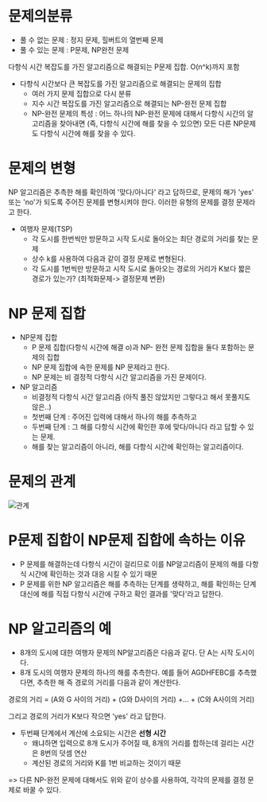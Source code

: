 # 문제의분류
- 풀 수 없는 문제 : 정지 문제, 힐버트의 열번째 문제
- 풀 수 있는 문제 : P문제, NP완전 문제

다항식 시간 복잡도를 가진 알고리즘으로 해결되는 P문제 집합.
O(n^k)까지 포함

- 다항식 시간보다 큰 복잡도를 가진 알고리즘으로 해결되는 문제의 집합
  - 여러 가지 문제 집합으로 다시 분류
  - 지수 시간 복잡도를 가진 알고리즘으로 해결되는 NP-완전 문제 집합
  - NP-완전 문제의 특성 : 어느 하나의 NP-완전 문제에 대해서 다항식 시간의 알고리즘을 찾아내면 
  (즉, 다항식 시간에 해를 찾을 수 있으면) 모든 다른 NP문제도 다항식 시간에 해를 찾을 수 있다.
  
  
# 문제의 변형
  
NP 알고리즘은 추측한 해를 확인하여 '맞다/아니다' 라고 답하므로, 문제의 해가 'yes' 또는 'no'가 되도록 주어진 문제를 변형시켜야 한다.
  이러한 유형의 문제를 결정 문제라고 한다.
  
  - 여행자 문제(TSP)
    - 각 도시를 한번씩만 방문하고 시작 도시로 돌아오는 최단 경로의 거리를 찾는 문제
    - 상수 k를 사용하여 다음과 같이 결정 문제로 변형된다.
    - 각 도시를 1번씩만 방문하고 시작 도시로 돌아오는 경로의 거리가 K보다 짧은 경로가 있는가? (최적화문제-> 결정문제 변환)

# NP 문제 집합

- NP문제 집합
  - P 문제 집합(다항식 시간에 해결 o)과 NP- 완전 문제 집합을 둘다 포함하는 문제의 집합
  - NP 문제 집합에 속한 문제를 NP 문제라고 한다.
  - NP 문제는 비 결정적 다항식 시간 알고리즘을 가진 문제이다.
- NP 알고리즘
  - 비결정적 다항식 시간 알고리즘 (아직 풀진 않았지만 그렇다고 해서 못풀지도 않은..)
  - 첫번째 단계 : 주어진 입력에 대해서 하나의 해를 추측하고
  - 두번째 단계 : 그 해를 다항식 시간에 확인한 후에 맞다/아니다 라고 답할 수 있는 문제.
  - 해를 찾는 알고리즘이 아니라, 해를 다항식 시간에 확인하는 알고리즘이다.

# 문제의 관계
  ![관계](https://user-images.githubusercontent.com/86418674/172480302-b73fad6d-84b8-4d7f-98df-98b3535d1dff.png)

# P문제 집합이 NP문제 집합에 속하는 이유
- P 문제를 해결하는데 다항식 시간이 걸리므로 이를 NP알고리즘이 문제의 해를 다항식 시간에 확인하는 것과 대응 시킬 수 있기 때문
- P 문제를 위한 NP 알고리즘은 해를 추측하는 단계를 생략하고, 해를 확인하는 단계 대신에 해를 직접 다항식 시간에 구하고 확인 결과를 '맞다'라고 답한다.

# NP 알고리즘의 예
- 8개의 도시에 대한 여행자 문제의 NP알고리즘은 다음과 같다. 단 A는 시작 도시이다.
- 8개 도시의 여행자 문제의 하나의 해를 추측한다. 예를 들어 AGDHFEBC를 추측했다면, 추측한 해 즉 경로의 거리를 다음과 같이 계산한다.

경로의 거리 = (A와 G 사이의 거리) + (G와 D사이의 거리) +... + (C와 A사이의 거리)

그리고 경로의 거리가 K보다 작으면 'yes' 라고 답한다.

- 두번째 단계에서 계산에 소요되는 시간은 **선형 시간**
  - 왜냐하면 입력으로 8개 도시가 주어질 때, 8개의 거리를 합하는데 걸리는 시간은 8번의 덧셈 연산
  - 계산된 경로의 거리와 K를 1번 비교하는 것이기 때문

=> 다른 NP-완전 문제에 대해서도 위와 같이 상수를 사용하여, 각각의 문제를 결정 문제로 바꿀 수 있다.

